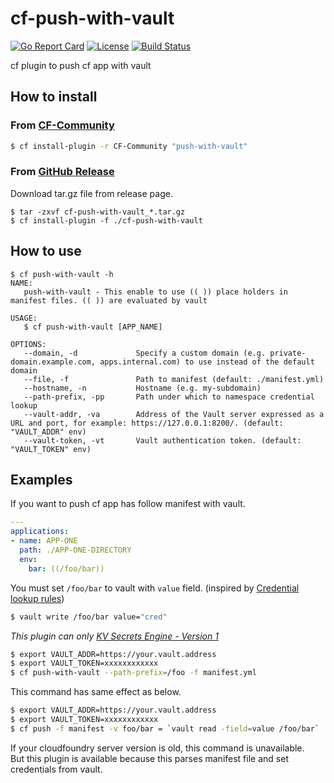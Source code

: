 # cf-push-with-vault
[![Go Report Card](https://goreportcard.com/badge/github.com/cappyzawa/cf-push-with-vault)](https://goreportcard.com/report/github.com/cappyzawa/cf-push-with-vault)
[![License](https://img.shields.io/badge/License-Apache%202.0-blue.svg)](https://opensource.org/licenses/Apache-2.0)
[![Build Status](https://concourse.ik.am/api/v1/teams/cappyzawa/pipelines/cf-push-with-vault/jobs/test-master/badge)](https://concourse.ik.am:14161/teams/cappyzawa/pipelines/cf-push-with-vault)

cf plugin to push cf app with vault

## How to install
### From [CF-Community](https://plugins.cloudfoundry.org/#push-with-vault)

```bash
$ cf install-plugin -r CF-Community "push-with-vault"
```

### From [GitHub Release](https://github.com/cappyzawa/cf-push-with-vault/releases)
Download tar.gz file from release page.
```
$ tar -zxvf cf-push-with-vault_*.tar.gz
$ cf install-plugin -f ./cf-push-with-vault 
```

## How to use
```
$ cf push-with-vault -h
NAME:
   push-with-vault - This enable to use (( )) place holders in manifest files. (( )) are evaluated by vault

USAGE:
   $ cf push-with-vault [APP_NAME]

OPTIONS:
   --domain, -d             Specify a custom domain (e.g. private-domain.example.com, apps.internal.com) to use instead of the default domain
   --file, -f               Path to manifest (default: ./manifest.yml)
   --hostname, -n           Hostname (e.g. my-subdomain)
   --path-prefix, -pp       Path under which to namespace credential lookup
   --vault-addr, -va        Address of the Vault server expressed as a URL and port, for example: https://127.0.0.1:8200/. (default: "VAULT_ADDR" env)
   --vault-token, -vt       Vault authentication token. (default: "VAULT_TOKEN" env)
```

## Examples 
If you want to push cf app has follow manifest with vault.

```yml
---
applications:
- name: APP-ONE
  path: ./APP-ONE-DIRECTORY
  env:
    bar: ((/foo/bar))
```

You must set `/foo/bar` to vault with `value` field. (inspired by [Credential lookup rules](https://concourse-ci.org/vault-credential-manager.html))

```bash
$ vault write /foo/bar value="cred"
```

_This plugin can only [KV Secrets Engine \- Version 1](https://www.vaultproject.io/docs/secrets/kv/kv-v1.html)_

```bash
$ export VAULT_ADDR=https://your.vault.address
$ export VAULT_TOKEN=xxxxxxxxxxxx
$ cf push-with-vault --path-prefix=/foo -f manifest.yml
```

This command has same effect as below.
```bash
$ export VAULT_ADDR=https://your.vault.address
$ export VAULT_TOKEN=xxxxxxxxxxxx
$ cf push -f manifest -v foo/bar = `vault read -field=value /foo/bar` 
```
If your cloudfoundry server version is old, this command is unavailable.  
But this plugin is available because this parses manifest file and set credentials from vault.
